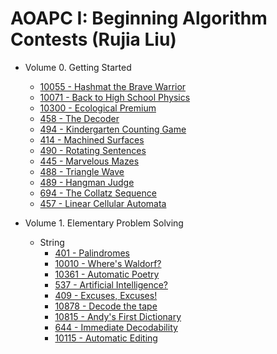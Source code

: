 # AOAPC I: Beginning Algorithm Contests (Rujia Liu)

* Volume 0. Getting Started
  - <a href="/UVa/Volume 100/10055 - Hashmat the Brave Warrior.cpp">10055 - Hashmat the Brave Warrior</a>
  - <a href="/UVa/Volume 100/10071 - Back to High School Physics.cpp">10071 - Back to High School Physics</a>
  - <a href="/UVa/Volume 103/10300 - Ecological Premium.cpp">10300 - Ecological Premium</a>
  - <a href="/UVa/Volume 4/458 - The Decoder.cpp">458 - The Decoder</a>
  - <a href="/UVa/Volume 4/494 - Kindergarten Counting Game.cpp">494 - Kindergarten Counting Game</a>
  - <a href="/UVa/Volume 4/414 - Machined Surfaces.cpp">414 - Machined Surfaces</a>
  - <a href="/UVa/Volume 4/490 - Rotating Sentences.cpp">490 - Rotating Sentences</a>
  - <a href="/UVa/Volume 4/445 - Marvelous Mazes.cpp">445 - Marvelous Mazes</a>
  - <a href="/UVa/Volume 4/488 - Triangle Wave.cpp">488 - Triangle Wave</a>
  - <a href="/UVa/Volume 4/489 - Hangman Judge.cpp">489 - Hangman Judge</a>
  - <a href="/UVa/Volume 6/694 - The Collatz Sequence.cpp">694 - The Collatz Sequence</a>
  - <a href="/UVa/Volume 4/457 - Linear Cellular Automata.cpp">457 - Linear Cellular Automata</a>

* Volume 1. Elementary Problem Solving
  + String
    - <a href="/UVa/Volume 4/401 - Palindromes.cpp">401 - Palindromes</a>
    - <a href="/UVa/Volume 100/10010 - Where's Waldorf?.cpp">10010 - Where's Waldorf?</a>
    - <a href="/UVa/Volume 103/10361 - Automatic Poetry.cpp">10361 - Automatic Poetry</a>
    - <a href="/UVa/Volume 5/537 - Artificial Intelligence?.cpp">537 - Artificial Intelligence?</a>
    - <a href="/UVa/Volume 4/409 - Excuses, Excuses!.cpp">409 - Excuses, Excuses!</a>
    - <a href="/UVa/Volume 108/10878 - Decode the tape.cpp">10878 - Decode the tape</a>
    - <a href="/UVa/Volume 108/10815 - Andy's First Dictionary.cpp">10815 - Andy's First Dictionary</a>
    - <a href="/UVa/Volume 6/644 - Immediate Decodability.cpp">644 - Immediate Decodability</a>
    - <a href="/UVa/Volume 101/10115 - Automatic Editing.cpp">10115 - Automatic Editing</a>
